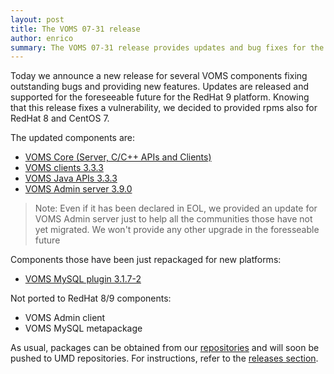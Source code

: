 ```yaml
---
layout: post
title: The VOMS 07-31 release
author: enrico
summary: The VOMS 07-31 release provides updates and bug fixes for the main VOMS components and introduces RedHat 9 as new reference platform
---
```


Today we announce a new release for several VOMS components fixing outstanding
bugs and providing new features. Updates are released and supported for the foreseeable future for the RedHat 9 platform.
Knowing that this release fixes a vulnerability, we decided to provided rpms also for RedHat 8 and CentOS 7.

The updated components are:

- [VOMS Core (Server, C/C++ APIs and Clients)]({{site.baseurl}}/release-notes/voms-core/2.1.0)
- [VOMS clients 3.3.3]({{site.baseurl}}/release-notes/voms-clients/3.3.3)
- [VOMS Java APIs 3.3.3]({{site.baseurl}}/release-notes/voms-api-java/3.3.3)
- [VOMS Admin server 3.9.0]({{site.baseurl}}/release-notes/voms-admin-server/3.9.0)


> Note: Even if it has been declared in EOL, we provided an update for VOMS Admin server just to help all the communities those have not yet migrated. We won't provide any other upgrade in the foresseable future

Components those have been just repackaged for new platforms:

- [VOMS MySQL plugin 3.1.7-2]({{site.baseurl}}/release-notes/voms-mysql-plugin/3.1.7-2)


Not ported to RedHat 8/9 components:

- VOMS Admin client
- VOMS MySQL metapackage

As usual, packages can be obtained from our [repositories][repos] and will soon
be pushed to UMD repositories. For instructions, refer to  the [releases section][releases].

[releases]: {{site.baseurl}}/releases.html
[repos]: https://italiangrid.github.io/voms-repo/
